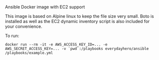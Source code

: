 Ansible Docker image with EC2 support

This image is based on Alpine linux to keep the file size very small. Boto is installed as well as the EC2 dynamic inventory script is also included for your convenience.

To run:

```
docker run --rm -it -e AWS_ACCESS_KEY_ID=... -e AWS_SECRET_ACCESS_KEY=... -v `pwd`:/playbooks everydayhero/ansible /playbooks/example.yml
```
